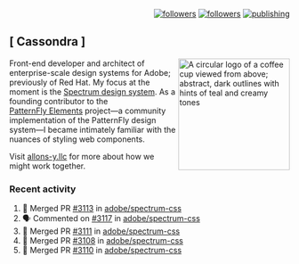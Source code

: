 <p align="right"><a rel="me" href="https://front-end.social/@castastrophe">
    <img alt="followers" title="Follow me on Mastodon" src="https://img.shields.io/mastodon/follow/109297102751309835?domain=https%3A%2F%2Ffront-end.social&label=Follow&logo=mastodon&logoColor=white&style=for-the-badge&labelColor=008080&color=006969"/></a>
  <a href="https://codepen.io/castastrophe/">
    <img alt="followers" title="Follow me on CodePen" src="https://img.shields.io/badge/23-1?color=640464&labelColor=7c007c&style=for-the-badge&logo=codepen&label=Follow"/></a>
<a href="https://castastrophe.medium.com/">
    <img alt="publishing" title="View articles on Medium" src="https://img.shields.io/badge/107-1?color=666&labelColor=444&label=subscribe&logo=medium&logoColor=white&style=for-the-badge"/></a>
</p>

## [&nbsp;Cassondra&nbsp;]

<img align="right" src="https://github-production-user-asset-6210df.s3.amazonaws.com/1840295/253016758-ba468774-1cd3-42c2-8f43-947b5eeb5edf.png" height="200" alt="A circular logo of a coffee cup viewed from above; abstract, dark outlines with hints of teal and creamy tones">

Front-end developer and architect of enterprise-scale design systems for Adobe; previously of Red Hat. My focus at the moment is the [Spectrum design system](https://github.com/adobe/spectrum-css). As a founding contributor to the [PatternFly&nbsp;Elements](https://github.com/patternfly/patternfly-elements) project&mdash;a community implementation of the PatternFly design system&mdash;I became intimately familiar with the nuances of styling web components.

Visit [allons-y.llc](http://allons-y.llc/) for more about how we might work together.

### Recent activity

<!--START_SECTION:activity-->
1. 🎉 Merged PR [#3113](https://github.com/adobe/spectrum-css/pull/3113) in [adobe/spectrum-css](https://github.com/adobe/spectrum-css)
2. 🗣 Commented on [#3117](https://github.com/adobe/spectrum-css/pull/3117#issuecomment-2353277961) in [adobe/spectrum-css](https://github.com/adobe/spectrum-css)
3. 🎉 Merged PR [#3111](https://github.com/adobe/spectrum-css/pull/3111) in [adobe/spectrum-css](https://github.com/adobe/spectrum-css)
4. 🎉 Merged PR [#3108](https://github.com/adobe/spectrum-css/pull/3108) in [adobe/spectrum-css](https://github.com/adobe/spectrum-css)
5. 🎉 Merged PR [#3110](https://github.com/adobe/spectrum-css/pull/3110) in [adobe/spectrum-css](https://github.com/adobe/spectrum-css)
<!--END_SECTION:activity-->
